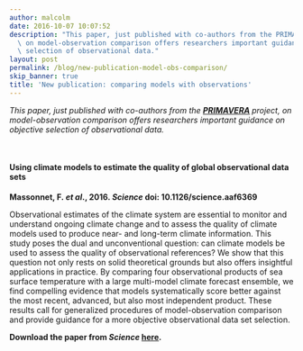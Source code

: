 ```yaml
---
author: malcolm
date: 2016-10-07 10:07:52
description: "This paper, just published with co-authors from the PRIMAVERA\_project,\
  \ on model-observation comparison offers researchers important guidance on objective\
  \ selection of observational data."
layout: post
permalink: /blog/new-publication-model-obs-comparison/
skip_banner: true
title: 'New publication: comparing models with observations'
---
```


<p><em>This paper, just published with co-authors from the <strong><a href="https://hrcm.ceda.ac.uk/research/current-projects/primavera/">PRIMAVERA</a> </strong></em><em>project, on model-observation comparison offers researchers important guidance on objective selection of observational data.</em></p>
<p> </p>
<h4><b>Using climate models to estimate the quality of global observational data sets</b><b> </b></h4>
<p><strong>Massonnet, F. <em>et al</em>., 2016. </strong><strong><i>Science</i> doi: 10.1126/science.aaf6369</strong></p>
<p>Observational estimates of the climate system are essential to monitor and understand ongoing climate change and to assess the quality of climate models used to produce near- and long-term climate information. This study poses the dual and unconventional question: can climate models be used to assess the quality of observational references? We show that this question not only rests on solid theoretical grounds but also offers insightful applications in practice. By comparing four observational products of sea surface temperature with a large multi-model climate forecast ensemble, we find compelling evidence that models systematically score better against the most recent, advanced, but also most independent product. These results call for generalized procedures of model-observation comparison and provide guidance for a more objective observational data set selection.</p>
<p><strong>Download the paper from <em>Science</em> <a href="http://science.sciencemag.org/content/354/6311/452">here</a>.</strong></p>
